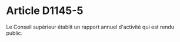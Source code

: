 # Article D1145-5

 

  
Le Conseil supérieur établit un rapport annuel d'activité qui est rendu public.